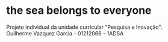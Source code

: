 # the sea belongs to everyone
Projeto individual da unidade curricular "Pesquisa e Inovação". <br>
Guilherme Vazquez Garcia - 01212066 - 1ADSA
